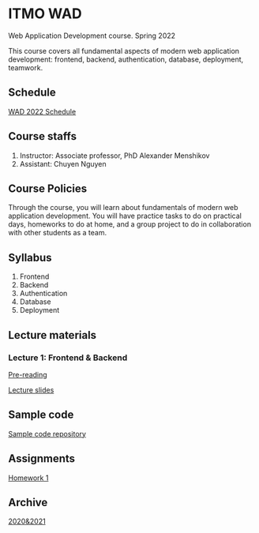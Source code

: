 # ITMO WAD

Web Application Development course. Spring 2022

This course covers all fundamental aspects of modern web application development: frontend, backend, authentication, database, deployment, teamwork.

## Schedule

[WAD 2022 Schedule](https://calendar.google.com/calendar/embed?src=n5bi0safbjcti8ismbfm5nieo8%40group.calendar.google.com&ctz=Europe%2FMoscow)

## Course staffs

1. Instructor: Associate professor, PhD Alexander Menshikov
2. Assistant: Chuyen Nguyen

## Course Policies
Through the course, you will learn about fundamentals of modern web application development. You will have practice tasks to do on practical days, homeworks to do at home, and a group project to do in collaboration with other students as a team.

## Syllabus
1. Frontend
2. Backend
3. Authentication
4. Database
5. Deployment

## Lecture materials

### Lecture 1: Frontend & Backend
[Pre-reading](lectures/lecture_1/pre-reading.md)

[Lecture slides](lectures/lecture_1/materials.md)


## Sample code

[Sample code repository](https://github.com/itmo-wad/samples/)

## Assignments
[Homework 1](assignments/2022/homework1.md)

## Archive

[2020&2021](archive.md)